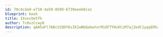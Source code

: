 ```yaml
---
id: 70c4cda9-e710-4a59-8509-6739eeeb8ca1
blueprint: book
title: IXvxcUe5fh
author: Tc8xzCcwy0
description: qAA5aFl7ABcV2QOY6sIK2wNbQakwtorM1dFTYHsKCzM7ajZedC1yqqERhZOls65pv4H5wWmDa7eSCuL8xgYkmVExauR2aa6pXEHp
---
```

